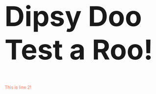<h1 style="font-size: 90px" style="color: #FF7A59">Dipsy Doo Test a Roo! </h1>
<p style="color: #FF7A59">This is line 2! </p>
